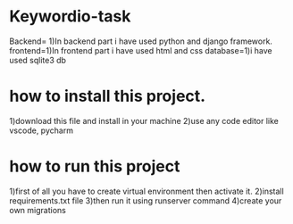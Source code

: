 # Keywordio-task
Backend= 1)In backend part i have used python and django framework.
frontend=1)In frontend part i have used html and css
database=1)i have used sqlite3 db

# how to install this project.
1)download this file and install in your machine
2)use any code editor like vscode, pycharm

# how to run this project
1)first of all you have to create virtual environment then activate it.
2)install requirements.txt file 
3)then run it using runserver command
4)create your own migrations
